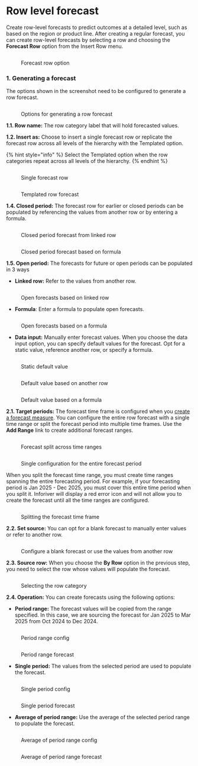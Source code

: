 # Row level forecast

Create row-level forecasts to predict outcomes at a detailed level, such as based on the region or product line. After creating a regular forecast, you can create row-level forecasts by selecting a row and choosing the **Forecast Row** option from the Insert Row menu.

<figure><img src="../../../.gitbook/assets/image (1255).png" alt=""><figcaption><p>Forecast row option</p></figcaption></figure>

### 1. Generating a forecast

The options shown in the screenshot need to be configured to generate a row forecast.

<figure><img src="../../../.gitbook/assets/image (1256).png" alt=""><figcaption><p>Options for generating a row forecast</p></figcaption></figure>

**1.1. Row name:** The row category label that will hold forecasted values.

**1.2. Insert as:** Choose to insert a single forecast row or replicate the forecast row across all levels of the hierarchy with the Templated option.

{% hint style="info" %}
Select the Templated option when the row categories repeat across all levels of the hierarchy.
{% endhint %}

<div><figure><img src="../../../.gitbook/assets/image (1257).png" alt=""><figcaption><p>Single forecast row</p></figcaption></figure> <figure><img src="../../../.gitbook/assets/2025-02-20_16h17_40.png" alt=""><figcaption><p>Templated row forecast</p></figcaption></figure></div>

**1.4. Closed period:** The forecast row for earlier or closed periods can be populated by referencing the values from another row or by entering a formula.

<div><figure><img src="../../../.gitbook/assets/image (1258).png" alt=""><figcaption><p>Closed period forecast from linked row</p></figcaption></figure> <figure><img src="../../../.gitbook/assets/2025-02-20_16h26_22.png" alt=""><figcaption><p>Closed period forecast based on formula</p></figcaption></figure></div>

**1.5. Open period:** The forecasts for future or open periods can be populated in 3 ways

* **Linked row:** Refer to the values from another row.

<figure><img src="../../../.gitbook/assets/image (1259).png" alt=""><figcaption><p>Open forecasts based on linked row</p></figcaption></figure>

* **Formula**: Enter a formula to populate open forecasts.

<figure><img src="../../../.gitbook/assets/image (1260).png" alt=""><figcaption><p>Open forecasts based on a formula</p></figcaption></figure>

* **Data input:** Manually enter forecast values. When you choose the data input option, you can specify default values for the forecast. Opt for a static value, reference another row, or specify a formula.

<div><figure><img src="../../../.gitbook/assets/image (1261).png" alt=""><figcaption><p>Static default value</p></figcaption></figure> <figure><img src="../../../.gitbook/assets/2025-02-20_17h27_12.png" alt=""><figcaption><p>Default value based on another row</p></figcaption></figure> <figure><img src="../../../.gitbook/assets/2025-02-20_17h28_41.png" alt=""><figcaption><p>Default value based on a formula</p></figcaption></figure></div>

**2.1. Target periods:** The forecast time frame is configured when you [create a forecast measure](../forecasting.md#id-1.-generating-a-forecast). You can configure the entire row forecast with a single time range or split the forecast period into multiple time frames. Use the **Add Range** link to create additional forecast ranges.

<div><figure><img src="../../../.gitbook/assets/2025-02-20_17h43_21.png" alt=""><figcaption><p>Forecast split across time ranges</p></figcaption></figure> <figure><img src="../../../.gitbook/assets/2025-02-21_10h12_34.png" alt=""><figcaption><p>Single configuration for the entire forecast period</p></figcaption></figure></div>

When you split the forecast time range, you must create time ranges spanning the entire forecasting period. For example, if your forecasting period is Jan 2025 - Dec 2025, you must cover this entire time period when you split it. Inforiver will display a red error icon and will not allow you to create the forecast until all the time ranges are configured.

<figure><img src="../../../.gitbook/assets/image (5) (1) (1) (1) (1) (1).png" alt=""><figcaption><p>Splitting the forecast time frame</p></figcaption></figure>

**2.2. Set source:** You can opt for a blank forecast to manually enter values or refer to another row.

<figure><img src="../../../.gitbook/assets/image (1) (1) (1) (1) (1) (1) (1) (1) (1) (1) (1) (1) (1) (1) (1) (1) (1) (1) (1) (1).png" alt=""><figcaption><p>Configure a blank forecast or use the values from another row</p></figcaption></figure>

**2.3. Source row:** When you choose the **By Row** option in the previous step, you need to select the row whose values will populate the forecast.

<figure><img src="../../../.gitbook/assets/image (2) (1) (1) (1) (1) (1) (1) (1) (1) (1) (1) (1) (1).png" alt=""><figcaption><p>Selecting the row category</p></figcaption></figure>

**2.4. Operation:** You can create forecasts using the following options:

* **Period range:** The forecast values will be copied from the range specified. In this case, we are sourcing the forecast for Jan 2025 to Mar 2025 from Oct 2024 to Dec 2024.

<div><figure><img src="../../../.gitbook/assets/image (3) (1) (1) (1) (1) (1) (1) (1) (1).png" alt=""><figcaption><p>Period range config</p></figcaption></figure> <figure><img src="../../../.gitbook/assets/2025-02-21_10h16_28.png" alt=""><figcaption><p>Period range forecast</p></figcaption></figure></div>

* **Single period:** The values from the selected period are used to populate the forecast.

<div><figure><img src="../../../.gitbook/assets/image (1265).png" alt=""><figcaption><p>Single period config</p></figcaption></figure> <figure><img src="../../../.gitbook/assets/2025-02-21_10h35_12.png" alt=""><figcaption><p>Single period forecast</p></figcaption></figure></div>

* **Average of period range:** Use the average of the selected period range to populate the forecast.

<div><figure><img src="../../../.gitbook/assets/image (1267).png" alt=""><figcaption><p>Average of period range config</p></figcaption></figure> <figure><img src="../../../.gitbook/assets/2025-02-21_11h16_11.png" alt=""><figcaption><p>Average of period range forecast</p></figcaption></figure></div>
